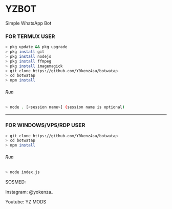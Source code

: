 # YZBOT
Simple WhatsApp Bot

### FOR TERMUX USER
```bash
> pkg update && pkg upgrade
> pkg install git
> pkg install nodejs
> pkg install ffmpeg
> pkg install imagemagick
> git clone https://github.com/Y0kenz4su/botwatap
> cd botwatap
> npm install
```
###### Run
```bash
> node . [<session name>] (session name is optional)
```

---------

### FOR WINDOWS/VPS/RDP USER
```bash
> git clone https://github.com/Y0kenz4su/botwatap
> cd botwatap
> npm install
```
###### Run
```bash
> node index.js
```
 SOSMED:
 
 Instagram: @yokenza_
 
 Youtube: YZ MODS
